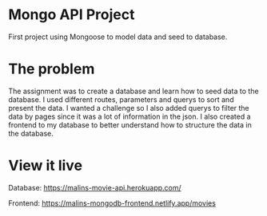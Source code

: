 # Mongo API Project

First project using Mongoose to model data and seed to database.

# The problem

The assignment was to create a database and learn how to seed data to the database. I used different routes, parameters and querys to sort and present the data. I wanted a challenge so I also added querys to filter the data by pages since it was a lot of information in the json. I also created a frontend to my database to better understand how to structure the data in the database.

# View it live

Database: https://malins-movie-api.herokuapp.com/

Frontend: https://malins-mongodb-frontend.netlify.app/movies
